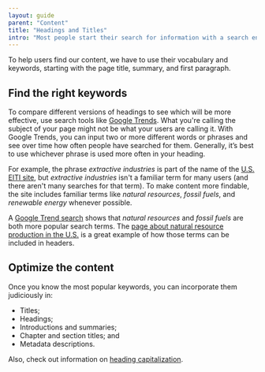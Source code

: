 ```yaml
---
layout: guide
parent: "Content"
title: "Headings and Titles"
intro: "Most people start their search for information with a search engine; but if they can't find your page, they won't read your content."
---
```


To help users find our content, we have to use their vocabulary and keywords, starting with the page title, summary, and first paragraph.

## Find the right keywords

To compare different versions of headings to see which will be more effective, use search tools like [Google Trends](https://www.google.com/trends). What you're calling the subject of your page might not be what your users are calling it. With Google Trends, you can input two or more different words or phrases and see over time how often people have searched for them. Generally, it’s best to use whichever phrase is used more often in your heading.

For example, the phrase _extractive industries_ is part of the name of the [U.S. EITI site](https://useiti.doi.gov/), but _extractive industries_ isn't a familiar term for many users (and there aren't  many searches for that term). To  make content more findable, the site includes familiar terms like _natural resources_, _fossil fuels_, and _renewable energy_ whenever possible.

A [Google Trend search](https://www.google.com/trends/explore?date=all&q=extractive%20industries,fossil%20fuels) shows that _natural resources_ and _fossil fuels_ are both more popular search terms. The [page about natural resource production in the U.S.](https://useiti.doi.gov/how-it-works/production/) is a great example of how those terms can be included in headers.

## Optimize the content

Once you know the most popular keywords, you can incorporate them judiciously in:

* Titles;
* Headings;
* Introductions and summaries;
* Chapter and section titles; and
* Metadata descriptions.

Also, check out information on [heading capitalization](../content/capitalization).
